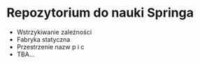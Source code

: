 # Repozytorium do nauki Springa

* Wstrzykiwanie zależności
* Fabryka statyczna
* Przestrzenie nazw p i c
* TBA...

